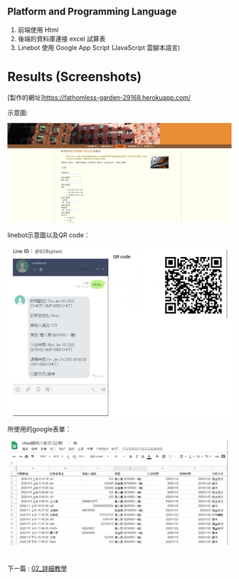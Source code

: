 
## Platform and Programming Language

<ol>
<li>前端使用 Html</li>
<li>後端的資料庫連接 excel 試算表</li>
<li>Linebot 使用 Google App Script (JavaScript 雲腳本語言)</li>
</ol>

# Results (Screenshots)



[製作的網址]https://fathomless-garden-29168.herokuapp.com/

示意圖:

![image](picture/showweb.jpg)

linebot示意圖以及QR code：

![image](picture/showline.jpg)

所使用的google表單：

![image](picture/googlesheet.jpg)




\
下一篇 : [02_詳細教學](02_詳細教學.pdf)
